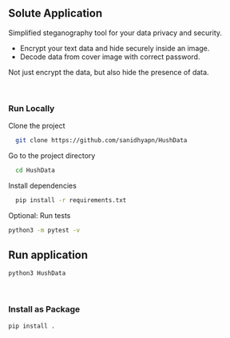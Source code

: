 


&nbsp;

## Solute Application

Simplified steganography tool for your data privacy and security.
- Encrypt your text data and hide securely inside an image.
- Decode data from cover image with correct password.

Not just encrypt the data, but also hide the presence of data.

&nbsp;
&nbsp;


### Run Locally

Clone the project

```bash
  git clone https://github.com/sanidhyapn/HushData
```

Go to the project directory

```bash
  cd HushData
```

Install dependencies

```bash
  pip install -r requirements.txt
```

Optional: Run tests
```bash
python3 -m pytest -v
```

## Run application
```bash
python3 HushData 
```



&nbsp;

### Install as Package

```bash
pip install .
```


&nbsp;
&nbsp;



